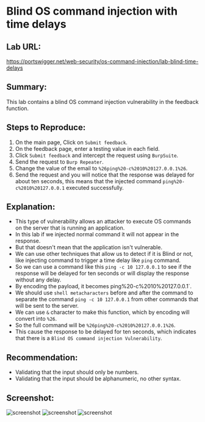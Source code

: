 # Blind OS command injection with time delays

## Lab URL:
https://portswigger.net/web-security/os-command-injection/lab-blind-time-delays

## Summary:
This lab contains a blind OS command injection vulnerability in the feedback function.

## Steps to Reproduce:
1. On the main page, Click on `Submit feedback`.
2. On the feedback page, enter a testing value in each field.
3. Click `Submit feedback` and intercept the request using `BurpSuite`.
4. Send the request to `Burp Repeater`.
5. Change the value of the email to `%26ping%20-c%2010%20127.0.0.1%26`.
6. Send the request and you will notice that the response was delayed for about ten seconds, this means that the injected command `ping%20-c%2010%20127.0.0.1` executed successfully.

## Explanation:
- This type of vulnerability allows an attacker to execute OS commands on the server that is running an application.
- In this lab if we injected normal command it will not appear in the response.
- But that doesn't mean that the application isn't vulnerable.
- We can use other techniques that allow us to detect if it is Blind or not, like injecting command to trigger a time delay like `ping` command. 
- So we can use a command like this `ping -c 10 127.0.0.1` to see if the response will be delayed for ten seconds or will display the response without any delay.
- By encoding the payload, it becomes ping%20-c%2010%20127.0.0.1`.
- We should use `shell metacharacters` before and after the command to separate the command `ping -c 10 127.0.0.1` from other commands that will be sent to the server.
- We can use `&` character to make this function, which by encoding will convert into `%26`.
- So the full command will be `%26ping%20-c%2010%20127.0.0.1%26`.
- This cause the response to be delayed for ten seconds, which indicates that there is a `Blind OS command injection Vulnerability`.

## Recommendation:
- Validating that the input should only be numbers.
- Validating that the input should be alphanumeric, no other syntax.

## Screenshot:
![screenshot](https://raw.githubusercontent.com/abdalla-samir/Web-Vulnerabilities-Reports/main/OS_Command_Injection/report_one/report_images/image_one.png)
![screenshot](https://raw.githubusercontent.com/abdalla-samir/Web-Vulnerabilities-Reports/main/OS_Command_Injection/report_one/report_images/image_two.png)
![screenshot](https://raw.githubusercontent.com/abdalla-samir/Web-Vulnerabilities-Reports/main/OS_Command_Injection/report_one/report_images/image_three.png)

